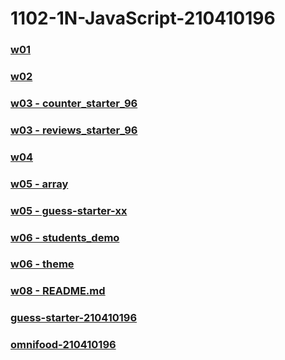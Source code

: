 # 1102-1N-JavaScript-210410196

### [w01](https://1102-1-n-java-script-210410196.vercel.app/demo/w01/tictactoe_210410196.html)

### [w02](https://1102-1-n-java-script-210410196.vercel.app/demo/w02/)

### [w03 - counter_starter_96](https://1102-1-n-java-script-210410196.vercel.app/demo/w03/counter_starter_96/)

### [w03 - reviews_starter_96](https://1102-1-n-java-script-210410196.vercel.app/demo/w03/reviews_starter_96/)

### [w04](https://1102-1-n-java-script-210410196.vercel.app/demo/w04/menu-starter-210410196/)

### [w05 - array](https://1102-1-n-java-script-210410196.vercel.app/demo/w05/array/)

### [w05 - guess-starter-xx](https://1102-1-n-java-script-210410196.vercel.app/demo/w05/guess-starter-xx/)

### [w06 - students_demo](https://1102-1-n-java-script-210410196.vercel.app/demo/w06/students_demo/)

### [w06 - theme](https://1102-1-n-java-script-210410196.vercel.app/demo/w06/theme/)

### [w08 - README.md](https://1102-1-n-java-script-210410196.vercel.app/demo/w08/)

### [guess-starter-210410196](https://1102-1-n-java-script-210410196.vercel.app/project/guess-starter-210410196/)

### [omnifood-210410196](https://1102-1-n-java-script-210410196.vercel.app/project/omnifood-210410196/dist/)